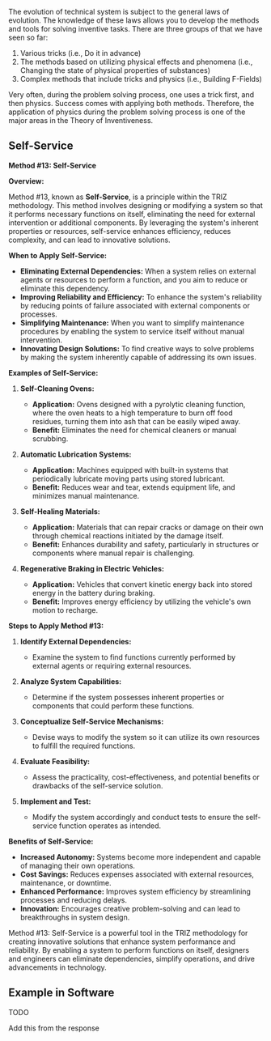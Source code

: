 The evolution of technical system is subject to the general laws of evolution. The knowledge of these laws allows you to develop the methods and tools for solving inventive tasks. There are three groups of that we have seen so far:

1. Various tricks (i.e., Do it in advance)
2. The methods based on utilizing physical effects and phenomena (i.e., Changing the state of physical properties of substances)
3. Complex methods that include tricks and physics (i.e., Building F-Fields)

Very often, during the problem solving process, one uses a trick first, and then physics. Success comes with applying both methods. Therefore, the application of physics during the problem solving process is one of the major areas in the Theory of Inventiveness.

## Self-Service

**Method #13: Self-Service**

**Overview:**

Method #13, known as **Self-Service**, is a principle within the TRIZ methodology. This method involves designing or modifying a system so that it performs necessary functions on itself, eliminating the need for external intervention or additional components. By leveraging the system's inherent properties or resources, self-service enhances efficiency, reduces complexity, and can lead to innovative solutions.

**When to Apply Self-Service:**

- **Eliminating External Dependencies:** When a system relies on external agents or resources to perform a function, and you aim to reduce or eliminate this dependency.
- **Improving Reliability and Efficiency:** To enhance the system's reliability by reducing points of failure associated with external components or processes.
- **Simplifying Maintenance:** When you want to simplify maintenance procedures by enabling the system to service itself without manual intervention.
- **Innovating Design Solutions:** To find creative ways to solve problems by making the system inherently capable of addressing its own issues.

**Examples of Self-Service:**

1. **Self-Cleaning Ovens:**
   - **Application:** Ovens designed with a pyrolytic cleaning function, where the oven heats to a high temperature to burn off food residues, turning them into ash that can be easily wiped away.
   - **Benefit:** Eliminates the need for chemical cleaners or manual scrubbing.

2. **Automatic Lubrication Systems:**
   - **Application:** Machines equipped with built-in systems that periodically lubricate moving parts using stored lubricant.
   - **Benefit:** Reduces wear and tear, extends equipment life, and minimizes manual maintenance.

3. **Self-Healing Materials:**
   - **Application:** Materials that can repair cracks or damage on their own through chemical reactions initiated by the damage itself.
   - **Benefit:** Enhances durability and safety, particularly in structures or components where manual repair is challenging.

4. **Regenerative Braking in Electric Vehicles:**
   - **Application:** Vehicles that convert kinetic energy back into stored energy in the battery during braking.
   - **Benefit:** Improves energy efficiency by utilizing the vehicle's own motion to recharge.

**Steps to Apply Method #13:**

1. **Identify External Dependencies:**
   - Examine the system to find functions currently performed by external agents or requiring external resources.

2. **Analyze System Capabilities:**
   - Determine if the system possesses inherent properties or components that could perform these functions.

3. **Conceptualize Self-Service Mechanisms:**
   - Devise ways to modify the system so it can utilize its own resources to fulfill the required functions.

4. **Evaluate Feasibility:**
   - Assess the practicality, cost-effectiveness, and potential benefits or drawbacks of the self-service solution.

5. **Implement and Test:**
   - Modify the system accordingly and conduct tests to ensure the self-service function operates as intended.

**Benefits of Self-Service:**

- **Increased Autonomy:** Systems become more independent and capable of managing their own operations.
- **Cost Savings:** Reduces expenses associated with external resources, maintenance, or downtime.
- **Enhanced Performance:** Improves system efficiency by streamlining processes and reducing delays.
- **Innovation:** Encourages creative problem-solving and can lead to breakthroughs in system design.

Method #13: Self-Service is a powerful tool in the TRIZ methodology for creating innovative solutions that enhance system performance and reliability. By enabling a system to perform functions on itself, designers and engineers can eliminate dependencies, simplify operations, and drive advancements in technology.

## Example in Software

TODO

Add this from the response